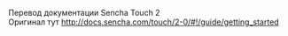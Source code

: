 Перевод документации Sencha Touch 2 <br />
Оригинал тут http://docs.sencha.com/touch/2-0/#!/guide/getting_started